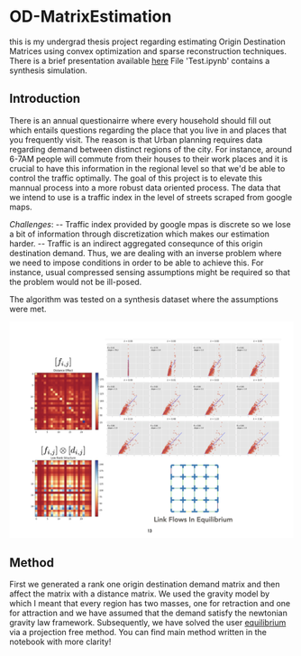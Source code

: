 # OD-MatrixEstimation
this is my undergrad thesis project regarding estimating Origin Destination Matrices using convex optimization and sparse reconstruction techniques. There is a brief presentation available [here](Slides%202.pdf)
File 'Test.ipynb' contains a synthesis simulation.  

## Introduction
There is an annual questionairre where every household should fill out which entails questions regarding the place that you live in and places that you frequently visit. The reason is that Urban planning requires data regarding demand between distinct regions of the city. For instance, around 6-7AM people will commute from their houses to their work places and it is crucial to have this information in the regional level so that we'd be able to control the traffic optimally. The goal of this project is to elevate this mannual process into a more robust data oriented process. The data that we intend to use is a traffic index in the level of streets scraped from google maps. 

*Challenges*:
-- Traffic index provided by google mpas is discrete so we lose a bit of information through discretization which makes our estimation harder.
-- Traffic is an indirect aggregated consequnce of this origin destination demand. Thus, we are dealing with an inverse problem where we need to impose conditions in order to be able to achieve this. For instance, usual compressed sensing assumptions might be required so that the problem would not be ill-posed. 

The algorithm was tested on a synthesis dataset where the assumptions were met. 

![results](results.png)

## Method
First we generated a rank one origin destination demand matrix and then affect the matrix with a distance matrix. We 
used the gravity model by which I meant that every region has two masses, one for retraction and one for attraction and we 
have assumed that the demand satisfy the newtonian gravity law framework. Subsequently, we have solved the 
user [equilibrium](https://en.wikipedia.org/wiki/John_Glen_Wardrop) via a projection free method. You can find main method 
written in the notebook with more clarity! 

